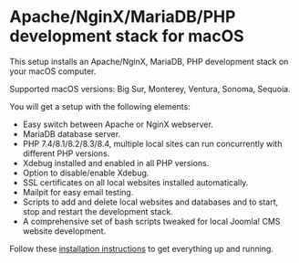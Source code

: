 # Apache/NginX/MariaDB/PHP development stack for macOS

This setup installs an Apache/NginX, MariaDB, PHP development stack on your macOS computer.

Supported macOS versions: Big Sur, Monterey, Ventura, Sonoma, Sequoia.

You will get a setup with the following elements:

- Easy switch between Apache or NginX webserver.
- MariaDB database server.
- PHP 7.4/8.1/8.2/8.3/8.4, multiple local sites can run concurrently with different PHP versions.
- Xdebug installed and enabled in all PHP versions.
- Option to disable/enable Xdebug.
- SSL certificates on all local websites installed automatically.
- Mailpit for easy email testing.
- Scripts to add and delete local websites and databases and to start, stop and restart the development stack.
- A comprehensive set of bash scripts tweaked for local Joomla! CMS website development.

Follow these <a href="../../blob/main/install.md">installation instructions</a> to get everything up and running.
